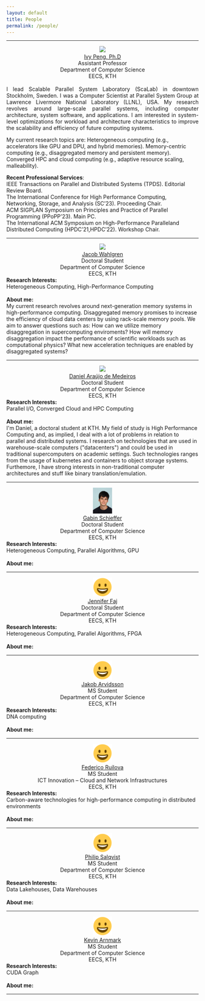 ```yaml
---
layout: default
title: People
permalink: /people/
---
```


------

<section align="center">
<img width="50" src="https://ibpeng.github.io/small.png"><br>
<a href="https://ibpeng.github.io/">Ivy Peng, Ph.D</a><br>
Assistant Professor<br>
Department of Computer Science<br>
EECS, KTH<br>
</section><br>


<div style="text-align: justify">I lead Scalable Parallel System Laboratory (ScaLab) in downtown Stockholm, Sweden. I was a Computer Scientist at Parallel System Group at Lawrence Livermore National Laboratory (LLNL), USA. My research revolves around large-scale parallel systems, including computer architecture, system software, and applications. I am interested in system-level optimizations for workload and architecture characteristics to improve the scalability and efficiency of future computing systems.</div>

My current research topics are:
Heterogeneous computing (e.g., accelerators like GPU and DPU, and hybrid memories).
Memory-centric computing (e.g., disaggregated memory and persistent memory).
Converged HPC and cloud computing (e.g., adaptive resource scaling, malleability).



**Recent Professional Services**:  
IEEE Transactions on Parallel and Distributed Systems (TPDS). Editorial Review Board.<br>
The International Conference for High Performance Computing, Networking, Storage, and Analysis (SC’23). Proceeding Chair.<br>
ACM SIGPLAN Symposium on Principles and Practice of Parallel Programming (PPoPP’23). Main PC.<br>
The International ACM Symposium on High-Performance Paralleland Distributed Computing (HPDC’21,HPDC’22). Workshop Chair.<br>


------

<section align="center">
<img width="50" src="https://www.kth.se/files/avatar/jacobwah"><br>
<a href="https://www.kth.se/profile/jacobwah">Jacob Wahlgren</a><br>
Doctoral Student<br>
Department of Computer Science<br>
EECS, KTH<br>
</section>

<section align="left">
<strong>Research Interests:</strong><br>
Heterogeneous Computing, High-Performance Computing<br>
</section><br>

<div align="left">
<strong>About me:</strong><br>
My current research revolves around next-generation memory systems in high-performance computing. Disaggregated memory promises to increase the efficiency of cloud data centers by using rack-scale memory pools. We aim to answer questions such as: How can we utilize memory disaggregation in supercomputing enviroments? How will memory disaggregation impact the performance of scientific workloads such as computational physics? What new acceleration techniques are enabled by disaggregated systems?

</div>

------

<section align="center">
<img width="50" src="https://www.kth.se/files/avatar/dadm"><br>
<a href="https://www.kth.se/profile/dadm/">Daniel Araújo de Medeiros</a><br>
Doctoral Student<br>
Department of Computer Science<br>
EECS, KTH<br>
</section>

<section align="left">
<strong>Research Interests:</strong><br>
Parallel I/O, Converged Cloud and HPC Computing<br>
</section><br>

<div align="left">
<strong>About me:</strong><br>
I'm Daniel, a doctoral student at KTH. My field of study is High Performance Computing and, as implied, I deal with a lot of problems in relation to parallel and distributed systems.
I research on technologies that are used in warehouse-scale computers ("datacenters") and could be used in traditional supercomputers on academic settings. Such technologies ranges from the usage of kubernetes and containers to object storage systems. Furthemore, I have strong interests in non-traditional computer architectures and stuff like binary translation/emulation.

</div>

------

<section align="center">
<img width="50" src="../assets/images/gabin.png"><br>
<a href="https://www.kth.se/profile/gabins">Gabin Schieffer</a><br>
Doctoral Student<br>
Department of Computer Science<br>
EECS, KTH<br>
</section>

<section align="left">
<strong>Research Interests:</strong><br>
Heterogeneous Computing, Parallel Algorithms, GPU<br>
</section><br>

<div align="left">
<strong>About me:</strong><br>


</div>


------

<section align="center">
<img width="50" src="../assets/images/profile.png"><br>
<a href="https://www.kth.se/profile/gabins">Jennifer Faj</a><br>
Doctoral Student<br>
Department of Computer Science<br>
EECS, KTH<br>
</section>

<section align="left">
<strong>Research Interests:</strong><br>
Heterogeneous Computing, Parallel Algorithms, FPGA<br>
</section><br>

<div align="left">
<strong>About me:</strong><br>


</div>

------

<section align="center">
<img width="50" src="../assets/images/profile.png"><br>
<a href="">Jakob Arvidsson</a><br>
MS Student<br>
Department of Computer Science<br>
EECS, KTH<br>
</section>

<section align="left">
<strong>Research Interests:</strong><br>
DNA computing<br>
</section><br>

<div align="left">
<strong>About me:</strong><br>


</div>

------

<section align="center">
<img width="50" src="../assets/images/profile.png"><br>
<a href="">Federico Ruilova</a><br>
MS Student<br>
ICT Innovation – Cloud and Network Infrastructures<br>
EECS, KTH<br>
</section>

<section align="left">
<strong>Research Interests:</strong><br>
Carbon-aware technologies for high-performance computing in distributed environments<br>
</section><br>

<div align="left">
<strong>About me:</strong><br>


</div>

------

<section align="center">
<img width="50" src="../assets/images/profile.png"><br>
<a href="">Philip Salqvist</a><br>
MS Student<br>
Department of Computer Science<br>
EECS, KTH<br>
</section>

<section align="left">
<strong>Research Interests:</strong><br>
Data Lakehouses, Data Warehouses<br>
</section><br>

<div align="left">
<strong>About me:</strong><br>


</div>

------

<section align="center">
<img width="50" src="../assets/images/profile.png"><br>
<a href="">Kevin Arnmark</a><br>
MS Student<br>
Department of Computer Science<br>
EECS, KTH<br>
</section>

<section align="left">
<strong>Research Interests:</strong><br>
CUDA Graph<br>
</section><br>

<div align="left">
<strong>About me:</strong><br>


</div>

------
